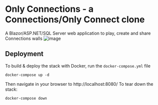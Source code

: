 # Only Connections - a Connections/Only Connect clone
A Blazor/ASP.NET/SQL Server web application to play, create and share Connections walls
![image](https://github.com/user-attachments/assets/0b11d18a-5d88-44c2-8a49-282e5752a2b5)

## Deployment
To build & deploy the stack with Docker, run the `docker-compose.yml` file
```
docker-compose up -d
```
Then navigate in your browser to http://localhost:8080/
To tear down the stack:
```
docker-compose down
```
